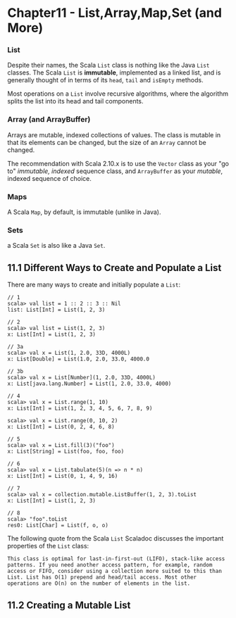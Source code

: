 # Chapter11 - List,Array,Map,Set (and More)

### List
Despite their names, the Scala `List` class is nothing like the Java `List` classes. The Scala `List` is **immutable**, implemented as a linked list, and is generally thought of in terms of its `head`, `tail` and `isEmpty` methods.

Most operations on a `List` involve recursive algorithms, where the algorithm splits the list into its head and tail components.

### Array (and ArrayBuffer)
Arrays are mutable, indexed collections of values. The class is mutable in that its elements can be changed, but the size of an `Array` cannot be changed.

The recommendation with Scala 2.10.x is to use the `Vector` class as your "go to" *immutable, indexed* sequence class, and `ArrayBuffer` as your *mutable*, indexed sequence of choice.

### Maps
A Scala `Map`, by default, is immutable (unlike in Java).

### Sets
a Scala `Set` is also like a Java `Set`.

## 11.1 Different Ways to Create and Populate a List
There are many ways to create and initially populate a `List`:
```
// 1
scala> val list = 1 :: 2 :: 3 :: Nil
list: List[Int] = List(1, 2, 3)

// 2
scala> val list = List(1, 2, 3)
x: List[Int] = List(1, 2, 3)

// 3a
scala> val x = List(1, 2.0, 33D, 4000L)
x: List[Double] = List(1.0, 2.0, 33.0, 4000.0

// 3b
scala> val x = List[Number](1, 2.0, 33D, 4000L)
x: List[java.lang.Number] = List(1, 2.0, 33.0, 4000)

// 4
scala> val x = List.range(1, 10)
x: List[Int] = List(1, 2, 3, 4, 5, 6, 7, 8, 9)

scala> val x = List.range(0, 10, 2)
x: List[Int] = List(0, 2, 4, 6, 8)

// 5
scala> val x = List.fill(3)("foo")
x: List[String] = List(foo, foo, foo)

// 6
scala> val x = List.tabulate(5)(n => n * n)
x: List[Int] = List(0, 1, 4, 9, 16)

// 7
scala> val x = collection.mutable.ListBuffer(1, 2, 3).toList
x: List[Int] = List(1, 2, 3)

// 8
scala> "foo".toList
res0: List[Char] = List(f, o, o)
```
The following quote from the Scala `List` Scaladoc discusses the important properties of the `List` class:
```
This class is optimal for last-in-first-out (LIFO), stack-like access patterns. If you need another access pattern, for example, random access or FIFO, consider using a collection more suited to this than List. List has O(1) prepend and head/tail access. Most other operations are O(n) on the number of elements in the list.
```
## 11.2 Creating a Mutable List
